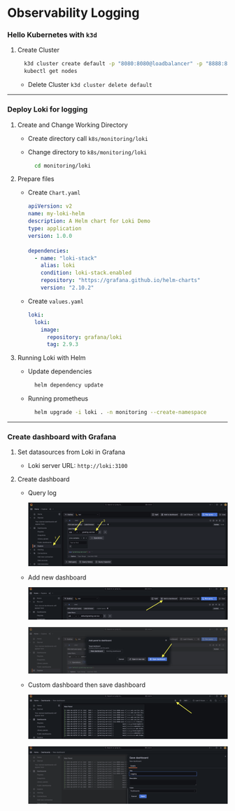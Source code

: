 # Observability Logging

### Hello Kubernetes with `k3d`

1. Create Cluster

    ```sh
      k3d cluster create default -p "8080:8080@loadbalancer" -p "8888:80@loadbalancer" --servers 1 --agents 3
      kubectl get nodes
    ```

    - Delete Cluster `k3d cluster delete default`

---

### Deploy Loki for logging

1. Create and Change Working Directory

    - Create directory call `k8s/monitoring/loki`
    - Change directory to `k8s/monitoring/loki`

      ```sh
        cd monitoring/loki
      ```

2. Prepare files

    - Create `Chart.yaml`

      ```yaml
      apiVersion: v2
      name: my-loki-helm
      description: A Helm chart for Loki Demo
      type: application
      version: 1.0.0

      dependencies:
        - name: "loki-stack"
          alias: loki
          condition: loki-stack.enabled
          repository: "https://grafana.github.io/helm-charts"
          version: "2.10.2"
      ```

   - Create `values.yaml`

      ```yaml
      loki:
        loki:
          image:
            repository: grafana/loki
            tag: 2.9.3
      ```

3. Running Loki with Helm

    - Update dependencies

      ```sh
        helm dependency update
      ```
    - Running prometheus

      ```sh
        helm upgrade -i loki . -n monitoring --create-namespace
      ```

---

### Create dashboard with Grafana

1. Set datasources from Loki in Grafana

    - Loki server URL: `http://loki:3100`

2. Create dashboard

    -  Query log

        ![setup-logging-dashboard-01.png](/images/setup-logging-dashboard-01.png)

    -  Add new dashboard

        ![setup-logging-dashboard-02.png](/images/setup-logging-dashboard-02.png)

        ![setup-logging-dashboard-03.png](/images/setup-logging-dashboard-03.png)

    -  Custom dashboard then save dashboard

        ![setup-logging-dashboard-04.png](/images/setup-logging-dashboard-04.png)

        ![setup-logging-dashboard-05.png](/images/setup-logging-dashboard-05.png)
